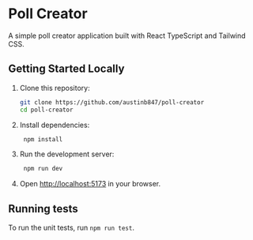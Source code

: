 # Poll Creator
A simple poll creator application built with React TypeScript and Tailwind CSS.

## Getting Started Locally

1. Clone this repository:

   ```bash
   git clone https://github.com/austinb847/poll-creator
   cd poll-creator
   ```

2. Install dependencies:

   ```bash
    npm install
   ```

3. Run the development server:

   ```bash
    npm run dev
   ```

4. Open [http://localhost:5173](http://localhost:5173) in your browser.

## Running tests

To run the unit tests, run `npm run test`.
